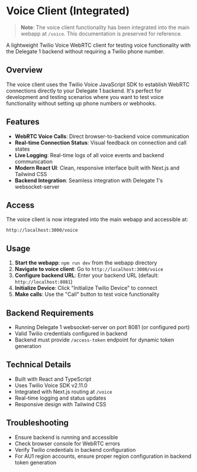 # Voice Client (Integrated)

> **Note**: The voice client functionality has been integrated into the main webapp at `/voice`. This documentation is preserved for reference.

A lightweight Twilio Voice WebRTC client for testing voice functionality with the Delegate 1 backend without requiring a Twilio phone number.

## Overview

The voice client uses the Twilio Voice JavaScript SDK to establish WebRTC connections directly to your Delegate 1 backend. It's perfect for development and testing scenarios where you want to test voice functionality without setting up phone numbers or webhooks.

## Features

- **WebRTC Voice Calls**: Direct browser-to-backend voice communication
- **Real-time Connection Status**: Visual feedback on connection and call states
- **Live Logging**: Real-time logs of all voice events and backend communication
- **Modern React UI**: Clean, responsive interface built with Next.js and Tailwind CSS
- **Backend Integration**: Seamless integration with Delegate 1's websocket-server

## Access

The voice client is now integrated into the main webapp and accessible at:

```
http://localhost:3000/voice
```

## Usage

1. **Start the webapp**: `npm run dev` from the webapp directory
2. **Navigate to voice client**: Go to `http://localhost:3000/voice`
3. **Configure backend URL**: Enter your backend URL (default: `http://localhost:8081`)
4. **Initialize Device**: Click "Initialize Twilio Device" to connect
5. **Make calls**: Use the "Call" button to test voice functionality

## Backend Requirements

- Running Delegate 1 websocket-server on port 8081 (or configured port)
- Valid Twilio credentials configured in backend
- Backend must provide `/access-token` endpoint for dynamic token generation

## Technical Details

- Built with React and TypeScript
- Uses Twilio Voice SDK v2.11.0
- Integrated with Next.js routing at `/voice`
- Real-time logging and status updates
- Responsive design with Tailwind CSS

## Troubleshooting

- Ensure backend is running and accessible
- Check browser console for WebRTC errors
- Verify Twilio credentials in backend configuration
- For AU1 region accounts, ensure proper region configuration in backend token generation
